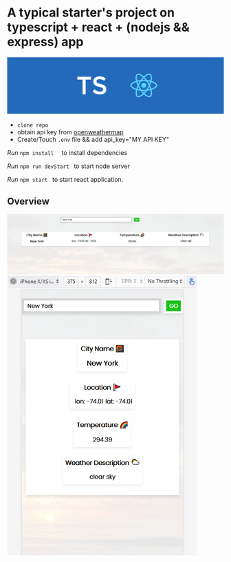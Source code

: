 # A typical starter's project on typescript + react + (nodejs && express) app
![name-of-you-image](./public/screenshots/ts_react.png)


- ```clone repo```
- obtain api key from [openweathermap](https://home.openweathermap.org/)
- Create/Touch ```.env``` file && add api_key="MY API KEY" 

*Run* ```npm install  ``` to install dependencies

*Run* ```npm run devStart ``` to start node server

*Run* ```npm start ``` to start react application.

## Overview
![name-of-you-image](./public/screenshots/Screenshot.png)
![name-of-you-image](./public/screenshots/mobile.png)